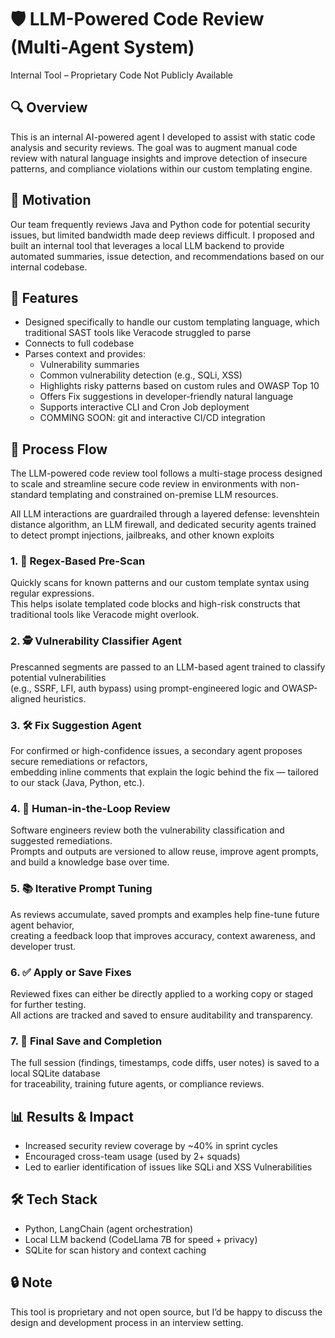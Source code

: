 # 🛡️ LLM-Powered Code Review (Multi-Agent System)
Internal Tool – Proprietary Code Not Publicly Available

## 🔍 Overview
This is an internal AI-powered agent I developed to assist with static code analysis and security reviews. The goal was to augment manual code review with natural language insights and improve detection of insecure patterns, and compliance violations within our custom templating engine. 

## 🧠 Motivation
Our team frequently reviews Java and Python code for potential security issues, but limited bandwidth made deep reviews difficult. I proposed and built an internal tool that leverages a local LLM backend to provide automated summaries, issue detection, and recommendations based on our internal codebase.

## 🔧 Features
- Designed specifically to handle our custom templating language, which traditional SAST tools like Veracode struggled to parse
- Connects to full codebase
- Parses context and provides:
  - Vulnerability summaries
  - Common vulnerability detection (e.g., SQLi, XSS)
  - Highlights risky patterns based on custom rules and OWASP Top 10
  - Offers Fix suggestions in developer-friendly natural language
  - Supports interactive CLI and Cron Job deployment
  - COMMING SOON: git and interactive CI/CD integration

## 🔄 Process Flow

The LLM-powered code review tool follows a multi-stage process designed to scale and streamline secure code review in environments with non-standard templating and constrained on-premise LLM resources.

All LLM interactions are guardrailed through a layered defense: levenshtein distance algorithm, an LLM firewall, and dedicated security agents trained to detect prompt injections, jailbreaks, and other known exploits

### 1. 🧹 Regex-Based Pre-Scan  
Quickly scans for known patterns and our custom template syntax using regular expressions.  
This helps isolate templated code blocks and high-risk constructs that traditional tools like Veracode might overlook.

### 2. 🕵️ Vulnerability Classifier Agent  
Prescanned segments are passed to an LLM-based agent trained to classify potential vulnerabilities  
(e.g., SSRF, LFI, auth bypass) using prompt-engineered logic and OWASP-aligned heuristics.

### 3. 🛠️ Fix Suggestion Agent  
For confirmed or high-confidence issues, a secondary agent proposes secure remediations or refactors,  
embedding inline comments that explain the logic behind the fix — tailored to our stack (Java, Python, etc.).

### 4. 👀 Human-in-the-Loop Review  
Software engineers review both the vulnerability classification and suggested remediations.  
Prompts and outputs are versioned to allow reuse, improve agent prompts, and build a knowledge base over time.

### 5. 📚 Iterative Prompt Tuning  
As reviews accumulate, saved prompts and examples help fine-tune future agent behavior,  
creating a feedback loop that improves accuracy, context awareness, and developer trust.

### 6. ✅ Apply or Save Fixes  
Reviewed fixes can either be directly applied to a working copy or staged for further testing.  
All actions are tracked and saved to ensure auditability and transparency.

### 7. 🧾 Final Save and Completion  
The full session (findings, timestamps, code diffs, user notes) is saved to a local SQLite database  
for traceability, training future agents, or compliance reviews.

## 📊 Results & Impact
- Increased security review coverage by ~40% in sprint cycles
- Encouraged cross-team usage (used by 2+ squads)
- Led to earlier identification of issues like SQLi and XSS Vulnerabilities

## 🛠️ Tech Stack
- Python, LangChain (agent orchestration)
- Local LLM backend (CodeLlama 7B for speed + privacy)
- SQLite for scan history and context caching

## 🔒 Note
This tool is proprietary and not open source, but I’d be happy to discuss the design and development process in an interview setting.
